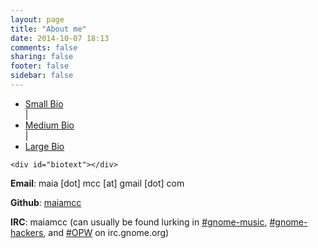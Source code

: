 ```yaml
---
layout: page
title: "About me"
date: 2014-10-07 18:13
comments: false
sharing: false
footer: false
sidebar: false
---
```

<script type="text/javascript">
    window.bios = {
        small: "<p>Maia lives in NYC and makes things on computers and on the internet (when people are paying her, probably in Go; when they're not, probably in Python). When she’s not making things on computers, she’s usually singing or dancing.</p>",
        med: "<p>Maia is currently a software engineer at <a href='//www.shopspring.com/'>Spring</a>, a mobile shopping app based in SoHo. Before that, she was an intern with GNOME via <a href='//wiki.gnome.org/OutreachProgramForWomen'>OPW</a>, working on <a href='//wiki.gnome.org/Apps/Music'>GNOME Music</a>. Born and raised in New York City, Maia graduated from Williams College in 2014 with a B.A. in music. From there, she went to the <a href='//www.recurse.com/'>Recurse Center</a> in NYC, a 3-month self-directed programmers’ retreat. At the Recurse Center, she taught herself Python and pursued a handful of personal projects, including an <a href='//github.com/maiamcc/goob'>imitation git</a>, a(n abandoned) <a href='//github.com/maiamcc/markovgen'>part-of-speech-based Markov generator</a>, a <a href='//github.com/maiamcc/contradb'>Django database of dance choreographies</a>, and a <a href='//github.com/maiamcc/punbot'>pun bot for the chat client Zulip</a>. Her primary language is Python, and she has experience with Go, SPARQL, Django, Javascript/JQuery, and HTML/CSS/Sass. Outside of programming, her interests include singing, dancing, and good food.</p>",
        large: "<p>Maia first started programming in an Intro CS class her senior year at Williams College, and got really excited about programming later that year, when she participated in the Williams College Game Jam (for which she made <a href='/projects/gravity/play.html'>Gravity</a>). After graduating from Williams in 2014 with a B.A. in music, she went to the <a href='//www.recurse.com/'>Recurse Center</a>, a 3-month self-directed programmers’ retreat in New York City. There she taught herself Python and hacked on various things, including an <a href='//github.com/maiamcc/goob'>imitation git</a>, a(n abandoned) <a href='//github.com/maiamcc/markovgen'>part-of-speech-based Markov generator</a>, a <a href='//github.com/maiamcc/contradb'>Django database of dance choreographies</a>, and a <a href='//github.com/maiamcc/punbot'>pun bot for the chat client Zulip</a>.</p><p>After her stint at the Recurse Center, Maia interned for GNOME via the <a href='//wiki.gnome.org/OutreachProgramForWomen'>Outreach Program for Women</a> (OPW), working on <a href='//wiki.gnome.org/Apps/Music'>GNOME Music</a>, and she's settled down for the time being as a software engineer at <a href='//www.shopspring.com/'>Spring</a>, a mobile shopping app based in SoHo. Her primary language is Python, and she has experience with Go, SPARQL, Django, Javascript/JQuery, and HTML/CSS/Sass. She is particularly interested in music, feminism/activism/social justice, education, and good food, but is generally psyched to get her hands dirty with interesting problems.</p><p>When not programming, Maia can usually be found singing, conducting, composing, dancing, cooking, or eating. She was born and raised in Manhattan, where she is currently based.</p>",
    };
</script>

<script type="text/javascript" language="javascript" class="init">
  $(document).ready(function() {
    processURLHash()
  } );

  window.onhashchange = function() {
    processURLHash()
  };

  function processURLHash(){
    curHash = location.hash.slice(1);
    if (curHash == ""){
      loadBio("med")
    }
    else {
      loadBio(curHash)
    }
  }

  function loadBio(bioName){
    $('#biotext').html("") // clear
    $('#biotext').html(window.bios[bioName]) // populate
    selectOne(bioName) // highlight link as selected
  }

  function selectOne(bioName){
    $('ul li').removeClass("selected") // de-select all
    $('#'+bioName).toggleClass("selected") // select given bio
  }

</script>

<div id="biocontainer">
    <ul>
        <li id="small">
          <a href="#small" onclick="loadBio(this.hash.slice(1))">Small Bio</a>
        </li>
        <div class="spacer">
          |
        </div>
        <li id="med">
          <a href="#med" onclick="loadBio(this.hash.slice(1))">Medium Bio</a>
        </li>
        <div class="spacer">
          |
        </div>
        <li id="large">
          <a href="#large" onclick="loadBio(this.hash.slice(1))">Large Bio</a>
        </li>
    </ul>

    <div id="biotext"></div>
</div>

<div class="singlespaced">
  <p><strong>Email</strong>: maia [dot] mcc [at] gmail [dot] com</p>
  <p><strong>Github</strong>: <a href="//github.com/maiamcc/">maiamcc</a></p>
  <p><strong>IRC</strong>: maiamcc (can usually be found lurking in <a href="irc://irc.gnome.org/%23gnome-music">#gnome-music</a>, <a href="irc://irc.gnome.org/%23gnome-hackers">#gnome-hackers</a>, and <a href="irc://irc.gnome.org/%23OPW">#OPW</a> on irc.gnome.org)
</div>

